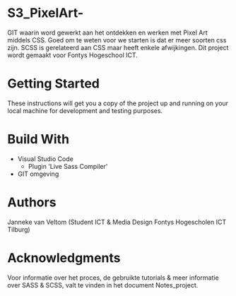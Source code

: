 # S3_PixelArt-
GIT waarin word gewerkt aan het ontdekken en werken met Pixel Art middels CSS. Goed om te weten voor we starten is dat er meer soorten css zijn. SCSS is gerelateerd aan CSS maar heeft enkele afwijkingen. Dit project wordt gemaakt voor Fontys Hogeschool ICT.

# Getting Started
These instructions will get you a copy of the project up and running on your local machine for development and testing purposes.

# Build With
- Visual Studio Code
    * Plugin 'Live Sass Compiler'
- GIT omgeving

# Authors
Janneke van Veltom
(Student ICT & Media Design Fontys Hogescholen ICT Tilburg)

# Acknowledgments
Voor informatie over het proces, de gebruikte tutorials & meer informatie over SASS & SCSS, valt te vinden in het document Notes_project.